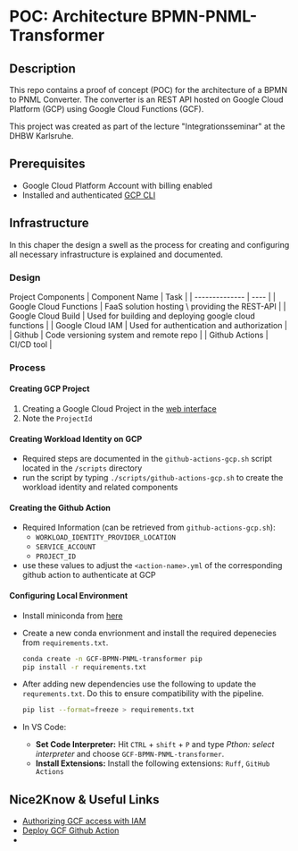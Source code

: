 # POC: Architecture BPMN-PNML-Transformer

## Description
This repo contains a proof of concept (POC) for the architecture of a BPMN to PNML Converter.
The converter is an REST API hosted on Google Cloud Platform (GCP) using Google Cloud Functions (GCF).

This project was created as part of the lecture "Integrationsseminar" at the DHBW Karlsruhe.


## Prerequisites
- Google Cloud Platform Account with billing enabled
- Installed and authenticated [GCP CLI](https://cloud.google.com/sdk/docs/install-sdk?ref=blog.leandrotoledo.org) 


## Infrastructure
In this chaper the design a swell as the process for creating and configuring all necessary infrastructure is explained and documented.

### Design
Project Components
| Component Name | Task |
| -------------- | ---- |
| Google Cloud Functions | FaaS solution hosting \ providing the REST-API |
| Google Cloud Build | Used for building and deploying google cloud functions |
| Google Cloud IAM | Used for authentication and authorization |
| Github | Code versioning system and remote repo |
| Github Actions | CI/CD tool |


### Process
#### Creating GCP Project
1. Creating a Google Cloud Project in the [web interface](https://console.cloud.google.com/projectcreate?ref=blog.leandrotoledo.org)
2. Note the `ProjectId`

#### Creating Workload Identity on GCP
- Required steps are documented in the `github-actions-gcp.sh` script located in the `/scripts` directory
- run the script by typing `./scripts/github-actions-gcp.sh` to create the workload identity and related components

#### Creating the Github Action
- Required Information (can be retrieved from `github-actions-gcp.sh`):
  - `WORKLOAD_IDENTITY_PROVIDER_LOCATION`
  - `SERVICE_ACCOUNT`
  - `PROJECT_ID`
- use these values to adjust the `<action-name>.yml` of the corresponding github action to authenticate at GCP

#### Configuring Local Environment
- Install miniconda from [here](https://docs.conda.io/projects/miniconda/en/latest/)
- Create a new conda envrionment and install the required depenecies from `requirements.txt`.
    ```bash
    conda create -n GCF-BPMN-PNML-transformer pip
    pip install -r requirements.txt
    ```
- After adding new dependencies use the following to update the `requrements.txt`. Do this to ensure compatibility with the pipeline.
    ```bash
    pip list --format=freeze > requirements.txt
    ```

- In VS Code:
  - **Set Code Interpreter:** Hit `CTRL` + `shift` + `P` and type *Pthon: select interpreter* and choose `GCF-BPMN-PNML-transformer`.
  - **Install Extensions:** Install the following extensions: `Ruff`, `GitHub Actions`

## Nice2Know & Useful Links

- [Authorizing GCF access with IAM](https://cloud.google.com/functions/docs/securing/managing-access-iam#console_4)
- [Deploy GCF Github Action](https://github.com/google-github-actions/deploy-cloud-functions)
- 